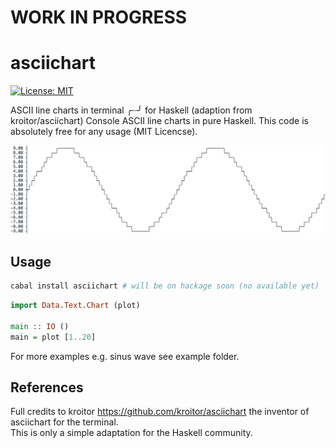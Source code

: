 # WORK IN PROGRESS

# asciichart
<a href="https://opensource.org/licenses/MIT"><img src="https://img.shields.io/badge/License-MIT-brightgreen.svg" alt="License: MIT" /></a>

ASCII line charts in terminal ╭┈╯ for Haskell (adaption from kroitor/asciichart)
Console ASCII line charts in pure Haskell. This code is absolutely free for any usage (MIT Licencse).

![](example.png)

## Usage
```bash
cabal install asciichart # will be on hackage soon (no available yet)
```

```haskell
import Data.Text.Chart (plot)

main :: IO ()
main = plot [1..20]
```

For more examples e.g. sinus wave see example folder.

## References

Full credits to kroitor https://github.com/kroitor/asciichart the inventor of asciichart for the terminal.  
This is only a simple adaptation for the Haskell community.
